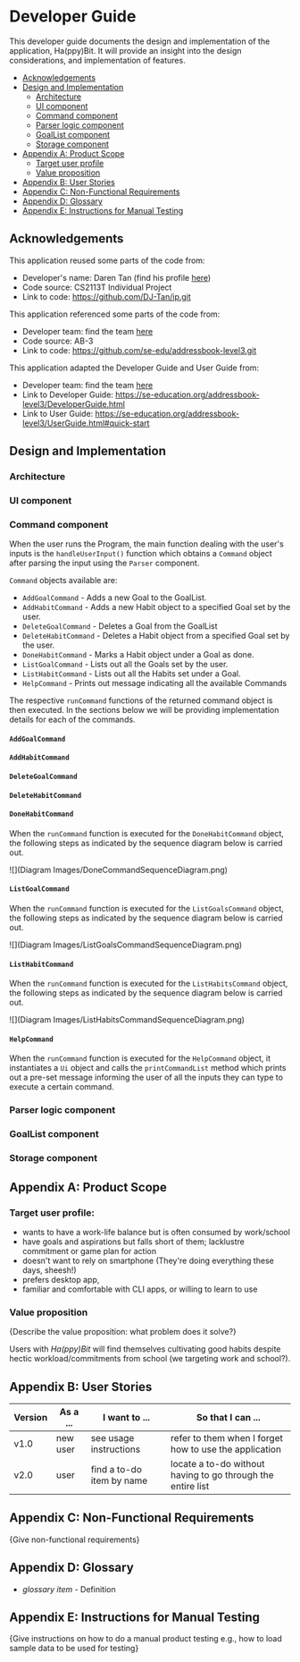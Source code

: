 # Developer Guide

This developer guide documents the design and implementation of the application,
Ha(ppy)Bit. It will provide an insight into the design considerations, and implementation
of features.

* [Acknowledgements](#acknowledgements)
* [Design and Implementation](#design-and-implementation)
  * [Architecture](#architecture)
  * [UI component](#ui-component)
  * [Command component](#command-component)
  * [Parser logic component](#parser-logic-component)
  * [GoalList component](#goallist-component)
  * [Storage component](#storage-component)
* [Appendix A: Product Scope](#appendix-a-product-scope)
  * [Target user profile](#target-user-profile)
  * [Value proposition](#value-proposition)
* [Appendix B: User Stories](#appendix-b-user-stories)
* [Appendix C: Non-Functional Requirements](#appendix-c-non-functional-requirements)
* [Appendix D: Glossary](#appendix-d-glossary)
* [Appendix E: Instructions for Manual Testing](#appendix-e-instructions-for-manual-testing)


## Acknowledgements

This application reused some parts of the code from:
* Developer's name: Daren Tan (find his profile [here](AboutUs.md))
* Code source: CS2113T Individual Project
* Link to code: <https://github.com/DJ-Tan/ip.git>

This application referenced some parts of the code from:
* Developer team: find the team [here](https://se-education.org/addressbook-level3/AboutUs.html)
* Code source: AB-3
* Link to code: <https://github.com/se-edu/addressbook-level3.git>

This application adapted the Developer Guide and User Guide from:
* Developer team: find the team [here](https://se-education.org/addressbook-level3/AboutUs.html)
* Link to Developer Guide: <https://se-education.org/addressbook-level3/DeveloperGuide.html>
* Link to User Guide: <https://se-education.org/addressbook-level3/UserGuide.html#quick-start>


## Design and Implementation

### Architecture

### UI component

### Command component
When the user runs the Program, the main function dealing with the user's inputs is the `handleUserInput()` function
which obtains a `Command` object after parsing the input using the `Parser` component.

`Command` objects available are:
* `AddGoalCommand` - Adds a new Goal to the GoalList.
* `AddHabitCommand` - Adds a new Habit object to a specified Goal set by the user.
* `DeleteGoalCommand` - Deletes a Goal from the GoalList
* `DeleteHabitCommand` - Deletes a Habit object from a specified Goal set by the user.
* `DoneHabitCommand` - Marks a Habit object under a Goal as done.
* `ListGoalCommand` - Lists out all the Goals set by the user.
* `ListHabitCommand` - Lists out all the Habits set under a Goal.
* `HelpCommand` - Prints out message indicating all the available Commands

The respective `runCommand` functions of the returned command object is then executed.
In the sections below we will be providing implementation details for each of the commands.

#### `AddGoalCommand`

#### `AddHabitCommand`

#### `DeleteGoalCommand`

#### `DeleteHabitCommand`

#### `DoneHabitCommand`

When the `runCommand` function is executed for the `DoneHabitCommand` object, the following steps as indicated by the 
sequence diagram below is carried out.

![](Diagram Images/DoneCommandSequenceDiagram.png)

#### `ListGoalCommand`

When the `runCommand` function is executed for the `ListGoalsCommand` object, the following steps as indicated by the
sequence diagram below is carried out.

![](Diagram Images/ListGoalsCommandSequenceDiagram.png)

#### `ListHabitCommand`

When the `runCommand` function is executed for the `ListHabitsCommand` object, the following steps as indicated by the
sequence diagram below is carried out.

![](Diagram Images/ListHabitsCommandSequenceDiagram.png)

#### `HelpCommand`

When the `runCommand` function is executed for the `HelpCommand` object, it instantiates a `Ui` object and calls the
`printCommandList` method which prints out a pre-set message informing the user of all the inputs they can type to 
execute a certain command.

### Parser logic component

### GoalList component

### Storage component

## Appendix A: Product Scope

### Target user profile:
* wants to have a work-life balance but is often consumed by work/school
* have goals and aspirations but falls short of them; lacklustre commitment or game plan for action
* doesn't want to rely on smartphone (They're doing everything these days, sheesh!)
* prefers desktop app, 
* familiar and comfortable with CLI apps, or willing to learn to use

### Value proposition

{Describe the value proposition: what problem does it solve?}

Users with _Ha(ppy)Bit_ will find themselves cultivating good habits despite hectic 
workload/commitments from school (we targeting work and school?). 


## Appendix B: User Stories

|Version| As a ... | I want to ... | So that I can ...|
|--------|----------|---------------|------------------|
|v1.0|new user|see usage instructions|refer to them when I forget how to use the application| 
|v2.0|user|find a to-do item by name|locate a to-do without having to go through the entire list|


## Appendix C: Non-Functional Requirements

{Give non-functional requirements}


## Appendix D: Glossary

* *glossary item* - Definition


## Appendix E: Instructions for Manual Testing

{Give instructions on how to do a manual product testing e.g., how to load sample data to be used for testing}
